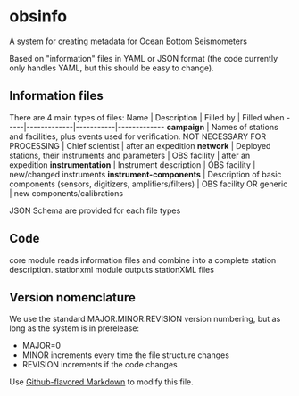 # obsinfo
A system for creating metadata for Ocean Bottom Seismometers

Based on "information" files in YAML or JSON format (the code
currently only handles YAML, but this should be easy to change). 

## Information files
There are 4 main types of files:
Name | Description | Filled by | Filled when
-----|-------------|-----------|-------------
**campaign** | Names of stations and facilities, plus events used for verification.  NOT NECESSARY FOR PROCESSING | Chief scientist | after an expedition
**network** |  Deployed stations, their instruments and parameters | OBS facility | after an expedition 
**instrumentation** | Instrument description | OBS facility | new/changed instruments
**instrument-components** | Description of basic components (sensors, digitizers, amplifiers/filters) | OBS facility OR generic | new components/calibrations

JSON Schema are provided for each file types

## Code
core module reads information files and combine into a complete station description.
stationxml module outputs stationXML files

## Version nomenclature
We use the standard MAJOR.MINOR.REVISION version numbering, but as long as the system
is in prerelease:
* MAJOR=0
* MINOR increments every time the file structure changes
* REVISION increments if the code changes

Use [Github-flavored Markdown](https://guides.github.com/features/mastering-markdown/)
to modify this file.